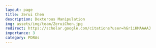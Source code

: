 ```yaml
---
layout: page
title: Zerui Chen
description: Dexterous Manipulation
img: assets/img/team/ZeruiChen.jpg
redirect: https://scholar.google.com/citations?user=hGr1iKMAAAAJ
importance: 3
category: PDRAs
---
```

